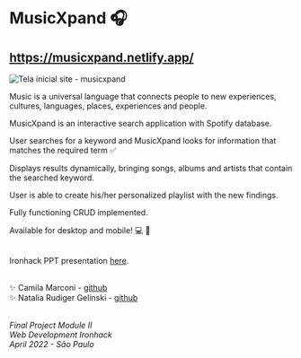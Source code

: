 # MusicXpand 🎧 

## https://musicxpand.netlify.app/ 

![Tela inicial site - musicxpand](https://user-images.githubusercontent.com/96692001/164838069-a5361c74-a789-488b-81f5-1dcef9447cc5.png)


Music is a universal language that connects people to new experiences, cultures, languages, places, experiences and people.

MusicXpand is an interactive search application with Spotify database.

User searches for a keyword and MusicXpand looks for information that matches the required term ✅ 

Displays results dynamically, bringing songs, albums and artists that contain the searched keyword.

User is able to create his/her personalized playlist with the new findings.

Fully functioning CRUD implemented.

Available for desktop and mobile! 
💻 📱 <br> <br>

Ironhack PPT presentation [here](https://docs.google.com/presentation/d/1jbwjSc8AeZk_j3bRLdMlrPl7gd8i7Wd_1IwZLsHrPLA/edit?usp=sharing).
<br>
<br>

✨ Camila Marconi - [github](https://github.com/camimarconi) <br>
✨ Natalia Rudiger Gelinski - [github](https://github.com/natriuge)
<br> 
<br>

<i> Final Project Module II <br>
Web Development Ironhack <br>
April 2022 - São Paulo<br><i>
